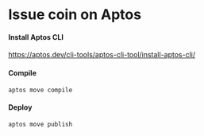 # Issue coin on Aptos

#### Install Aptos CLI
https://aptos.dev/cli-tools/aptos-cli-tool/install-aptos-cli/

#### Compile
```
aptos move compile
```

#### Deploy
```
aptos move publish
```